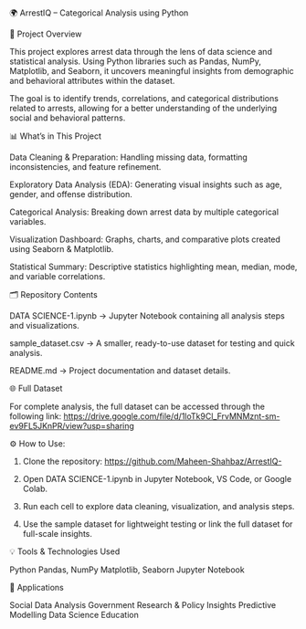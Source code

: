 
🌍 ArrestIQ – Categorical Analysis using Python

🧾 Project Overview

This project explores arrest data through the lens of data science and statistical analysis. Using Python libraries such as Pandas, NumPy, Matplotlib, and Seaborn, it uncovers meaningful insights from demographic and behavioral attributes within the dataset.

The goal is to identify trends, correlations, and categorical distributions related to arrests, allowing for a better understanding of the underlying social and behavioral patterns.


📊 What’s in This Project

Data Cleaning & Preparation: Handling missing data, formatting inconsistencies, and feature refinement.

Exploratory Data Analysis (EDA): Generating visual insights such as age, gender, and offense distribution.

Categorical Analysis: Breaking down arrest data by multiple categorical variables.

Visualization Dashboard: Graphs, charts, and comparative plots created using Seaborn & Matplotlib.

Statistical Summary: Descriptive statistics highlighting mean, median, mode, and variable correlations.


🗂 Repository Contents

DATA SCIENCE-1.ipynb → Jupyter Notebook containing all analysis steps and visualizations.

sample_dataset.csv → A smaller, ready-to-use dataset for testing and quick analysis.

README.md → Project documentation and dataset details.

🌐 Full Dataset

For complete analysis, the full dataset can be accessed through the following link:
 https://drive.google.com/file/d/1loTk9Cl_FrvMNMznt-sm-ev9FL5JKnPR/view?usp=sharing

  
⚙ How to Use:
1. Clone the repository:
   https://github.com/Maheen-Shahbaz/ArrestIQ-

3. Open DATA SCIENCE-1.ipynb in Jupyter Notebook, VS Code, or Google Colab.
4. Run each cell to explore data cleaning, visualization, and analysis steps.
5. Use the sample dataset for lightweight testing or link the full dataset for full-scale insights.

💡 Tools & Technologies Used

Python
Pandas, NumPy
Matplotlib, Seaborn
Jupyter Notebook

🧠 Applications 

Social Data Analysis
Government Research & Policy Insights
Predictive Modelling
Data Science Education
